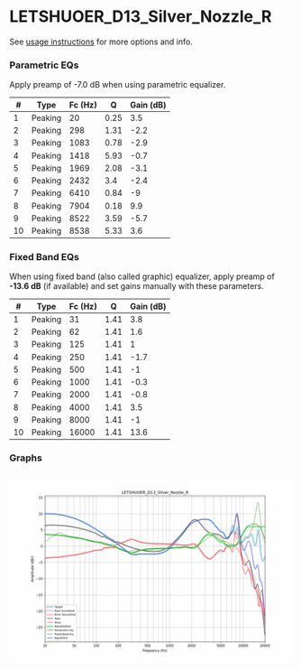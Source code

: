 # LETSHUOER_D13_Silver_Nozzle_R
See [usage instructions](https://github.com/jaakkopasanen/AutoEq#usage) for more options and info.

### Parametric EQs
Apply preamp of -7.0 dB when using parametric equalizer.

|   # | Type    |   Fc (Hz) |    Q |   Gain (dB) |
|-----|---------|-----------|------|-------------|
|   1 | Peaking |        20 | 0.25 |         3.5 |
|   2 | Peaking |       298 | 1.31 |        -2.2 |
|   3 | Peaking |      1083 | 0.78 |        -2.9 |
|   4 | Peaking |      1418 | 5.93 |        -0.7 |
|   5 | Peaking |      1969 | 2.08 |        -3.1 |
|   6 | Peaking |      2432 | 3.4  |        -2.4 |
|   7 | Peaking |      6410 | 0.84 |        -9   |
|   8 | Peaking |      7904 | 0.18 |         9.9 |
|   9 | Peaking |      8522 | 3.59 |        -5.7 |
|  10 | Peaking |      8538 | 5.33 |         3.6 |

### Fixed Band EQs
When using fixed band (also called graphic) equalizer, apply preamp of **-13.6 dB** (if available) and set gains manually with these parameters.

|   # | Type    |   Fc (Hz) |    Q |   Gain (dB) |
|-----|---------|-----------|------|-------------|
|   1 | Peaking |        31 | 1.41 |         3.8 |
|   2 | Peaking |        62 | 1.41 |         1.6 |
|   3 | Peaking |       125 | 1.41 |         1   |
|   4 | Peaking |       250 | 1.41 |        -1.7 |
|   5 | Peaking |       500 | 1.41 |        -1   |
|   6 | Peaking |      1000 | 1.41 |        -0.3 |
|   7 | Peaking |      2000 | 1.41 |        -0.8 |
|   8 | Peaking |      4000 | 1.41 |         3.5 |
|   9 | Peaking |      8000 | 1.41 |        -1   |
|  10 | Peaking |     16000 | 1.41 |        13.6 |

### Graphs
![](./LETSHUOER_D13_Silver_Nozzle_R.png)
